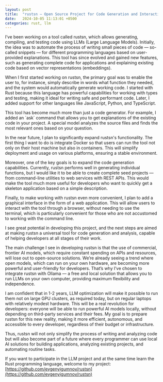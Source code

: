 ```yaml
---
layout: post
title:  "rustsn — Open Source Project for Code Generation and Interaction with Existing Code Using LLM"
date:   2024-10-05 11:13:01 +0500
categories: rust, llm
---
```

I’ve been working on a tool called rustsn, which allows generating, compiling, and testing code using LLMs (Large Language Models). Initially, the idea was to automate the process of writing small pieces of code — so-called snippets — for different programming languages based on user-provided explanations. This tool has since evolved and gained new features, such as generating complete code for applications and explaining existing code based on vector representations (embeddings).

When I first started working on rustsn, the primary goal was to enable the user to, for instance, simply describe in words what function they needed, and the system would automatically generate working code. I started with Rust because this language has powerful capabilities for working with types and testing, making it ideal for writing safe and performant code. Later, I added support for other languages like JavaScript, Python, and TypeScript.

This tool has become much more than just a code generator. For example, I added an \`ask\` command that allows you to get explanations of the existing code in your project. A special model analyzes the source files and finds the most relevant ones based on your question.

In the near future, I plan to significantly expand rustsn's functionality. The first thing I want to do is integrate Docker so that users can run the tool not only on their host machine but also in containers. This will simplify deployment and usage on various platforms, ensuring a stable environment.

Moreover, one of the key goals is to expand the code generation capabilities. Currently, rustsn performs well in generating individual functions, but I would like it to be able to create complete seed projects — from command-line utilities to web services with REST APIs. This would make the tool much more useful for developers who want to quickly get a skeleton application based on a simple description.

Finally, to make working with rustsn even more convenient, I plan to add a graphical interface in the form of a web application. This will allow users to interact with the tool through a browser, without needing to use the terminal, which is particularly convenient for those who are not accustomed to working with the command line.

I see great potential in developing this project, and the next steps are aimed at making rustsn a universal tool for code generation and analysis, capable of helping developers at all stages of their work.

The main challenge I see in developing rustsn is that the use of commercial, frontier AI models, which require constant spending on APIs and resources, will lose out to open-source solutions. We’re already seeing a trend where open models, which can run on your own hardware, are becoming more powerful and user-friendly for developers. That’s why I’ve chosen to integrate rustsn with Ollama — a free and local solution that allows you to run LLMs on your own computer, providing maximum flexibility and independence.

I am confident that in 1-2 years, LLM optimization will make it possible to run them not on large GPU clusters, as required today, but on regular laptops with relatively modest hardware. This will be a real revolution for developers: everyone will be able to run powerful AI models locally, without depending on third-party services and their fees. My goal is to prepare rustsn for this new reality, making it more efficient, autonomous, and accessible to every developer, regardless of their budget or infrastructure.

Thus, rustsn will not only simplify the process of writing and analyzing code but will also become part of a future where every programmer can use local AI solutions for building applications, analyzing existing projects, and automating routine tasks.

If you want to participate in the LLM project and at the same time learn the Rust programming language, welcome to my project: [https://github.com/evgenyigumnov/rustsn](https://github.com/evgenyigumnov/rustsn)